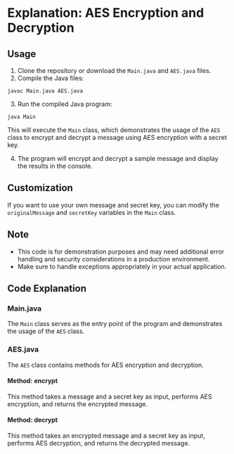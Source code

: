 <!DOCTYPE html>
<html>

<body>
  <h1>Explanation: AES Encryption and Decryption</h1>
  
  <h2>Usage</h2>
  <ol>
    <li>Clone the repository or download the <code>Main.java</code> and <code>AES.java</code> files.</li>
    <li>Compile the Java files:</li>
  </ol>
  <pre><code>javac Main.java AES.java</code></pre>
  <ol start="3">
    <li>Run the compiled Java program:</li>
  </ol>
  <pre><code>java Main</code></pre>
  <p>This will execute the <code>Main</code> class, which demonstrates the usage of the <code>AES</code> class to encrypt and decrypt a message using AES encryption with a secret key.</p>
  <ol start="4">
    <li>The program will encrypt and decrypt a sample message and display the results in the console.</li>
  </ol>
  
  <h2>Customization</h2>
  <p>If you want to use your own message and secret key, you can modify the <code>originalMessage</code> and <code>secretKey</code> variables in the <code>Main</code> class.</p>
  
  <h2>Note</h2>
  <ul>
    <li>This code is for demonstration purposes and may need additional error handling and security considerations in a production environment.</li>
    <li>Make sure to handle exceptions appropriately in your actual application.</li>
  </ul>
  
  <h2>Code Explanation</h2>
  
  <h3>Main.java</h3>
  <p>The <code>Main</code> class serves as the entry point of the program and demonstrates the usage of the <code>AES</code> class.</p>
  
  <h3>AES.java</h3>
  <p>The <code>AES</code> class contains methods for AES encryption and decryption.</p>
  
  <h4>Method: encrypt</h4>
  <p>This method takes a message and a secret key as input, performs AES encryption, and returns the encrypted message.</p>
  
  <h4>Method: decrypt</h4>
  <p>This method takes an encrypted message and a secret key as input, performs AES decryption, and returns the decrypted message.</p>
  

</body>
</html>
